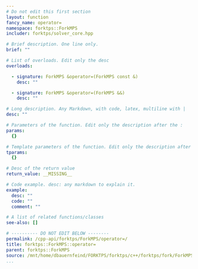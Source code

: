 ```yaml
---
# Do not edit this first section
layout: function
fancy_name: operator=
namespace: forktps::ForkMPS
includer: forktps/solver_core.hpp

# Brief description. One line only.
brief: ""

# List of overloads. Edit only the desc
overloads:

  - signature: ForkMPS &operator=(ForkMPS const &)
    desc: ""

  - signature: ForkMPS &operator=(ForkMPS &&)
    desc: ""

# Long description. Any Markdown, with code, latex, multiline with |
desc: ""

# Parameters of the function. Edit only the description after the :
params:
  {}

# Template parameters of the function. Edit only the description after the :
tparams:
  {}

# Desc of the return value
return_value: __MISSING__

# Code example. desc: any markdown to explain it.
example:
  desc: ""
  code: ""
  comment: ""

# A list of related functions/classes
see-also: []

# ---------- DO NOT EDIT BELOW --------
permalink: /cpp-api/forktps/ForkMPS/operator=/
title: forktps::ForkMPS::operator=
parent: forktps::ForkMPS
source: /mnt/home/dbauernfeind/FORKTPS/forktps/c++/forktps/fork/ForkMPS.hpp
...
```


